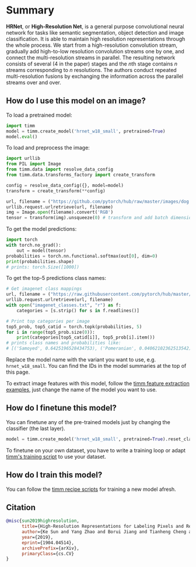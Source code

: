 # Summary

**HRNet**, or **High-Resolution Net**, is a general purpose convolutional neural network for tasks like semantic segmentation, object detection and image classification. It is able to maintain high resolution representations through the whole process. We start from a high-resolution convolution stream, gradually add high-to-low resolution convolution streams one by one, and connect the multi-resolution streams in parallel. The resulting network consists of several ($4$ in the paper) stages and the $n$th stage contains $n$ streams corresponding to $n$ resolutions. The authors conduct repeated multi-resolution fusions by exchanging the information across the parallel streams over and over.

## How do I use this model on an image?
To load a pretrained model:

```python
import timm
model = timm.create_model('hrnet_w18_small', pretrained=True)
model.eval()
```

To load and preprocess the image:
```python 
import urllib
from PIL import Image
from timm.data import resolve_data_config
from timm.data.transforms_factory import create_transform

config = resolve_data_config({}, model=model)
transform = create_transform(**config)

url, filename = ("https://github.com/pytorch/hub/raw/master/images/dog.jpg", "dog.jpg")
urllib.request.urlretrieve(url, filename)
img = Image.open(filename).convert('RGB')
tensor = transform(img).unsqueeze(0) # transform and add batch dimension
```

To get the model predictions:
```python
import torch
with torch.no_grad():
    out = model(tensor)
probabilities = torch.nn.functional.softmax(out[0], dim=0)
print(probabilities.shape)
# prints: torch.Size([1000])
```

To get the top-5 predictions class names:
```python
# Get imagenet class mappings
url, filename = ("https://raw.githubusercontent.com/pytorch/hub/master/imagenet_classes.txt", "imagenet_classes.txt")
urllib.request.urlretrieve(url, filename) 
with open("imagenet_classes.txt", "r") as f:
    categories = [s.strip() for s in f.readlines()]

# Print top categories per image
top5_prob, top5_catid = torch.topk(probabilities, 5)
for i in range(top5_prob.size(0)):
    print(categories[top5_catid[i]], top5_prob[i].item())
# prints class names and probabilities like:
# [('Samoyed', 0.6425196528434753), ('Pomeranian', 0.04062102362513542), ('keeshond', 0.03186424449086189), ('white wolf', 0.01739676296710968), ('Eskimo dog', 0.011717947199940681)]
```

Replace the model name with the variant you want to use, e.g. `hrnet_w18_small`. You can find the IDs in the model summaries at the top of this page.

To extract image features with this model, follow the [timm feature extraction examples](https://rwightman.github.io/pytorch-image-models/feature_extraction/), just change the name of the model you want to use.

## How do I finetune this model?
You can finetune any of the pre-trained models just by changing the classifier (the last layer).
```python
model = timm.create_model('hrnet_w18_small', pretrained=True).reset_classifier(NUM_FINETUNE_CLASSES)
```
To finetune on your own dataset, you have to write a training loop or adapt [timm's training
script](https://github.com/rwightman/pytorch-image-models/blob/master/train.py) to use your dataset.

## How do I train this model?

You can follow the [timm recipe scripts](https://rwightman.github.io/pytorch-image-models/scripts/) for training a new model afresh.

## Citation

```BibTeX
@misc{sun2019highresolution,
      title={High-Resolution Representations for Labeling Pixels and Regions}, 
      author={Ke Sun and Yang Zhao and Borui Jiang and Tianheng Cheng and Bin Xiao and Dong Liu and Yadong Mu and Xinggang Wang and Wenyu Liu and Jingdong Wang},
      year={2019},
      eprint={1904.04514},
      archivePrefix={arXiv},
      primaryClass={cs.CV}
}
```

<!--
Models:
- Name: hrnet_w18_small
  Metadata:
    FLOPs: 2071651488
    Epochs: 100
    Batch Size: 256
    Training Data:
    - ImageNet
    Training Techniques:
    - Nesterov Accelerated Gradient
    - Weight Decay
    Training Resources: 4x NVIDIA V100 GPUs
    Architecture:
    - Batch Normalization
    - Convolution
    - ReLU
    - Residual Connection
    File Size: 52934302
    Tasks:
    - Image Classification
    Training Time: ''
    ID: hrnet_w18_small
    Layers: 18
    Crop Pct: '0.875'
    Momentum: 0.9
    Image Size: '224'
    Weight Decay: 0.001
    Interpolation: bilinear
  Code: https://github.com/rwightman/pytorch-image-models/blob/d8e69206be253892b2956341fea09fdebfaae4e3/timm/models/hrnet.py#L790
  Config: ''
  In Collection: HRNet
- Name: hrnet_w18_small_v2
  Metadata:
    FLOPs: 3360023160
    Epochs: 100
    Batch Size: 256
    Training Data:
    - ImageNet
    Training Techniques:
    - Nesterov Accelerated Gradient
    - Weight Decay
    Training Resources: 4x NVIDIA V100 GPUs
    Architecture:
    - Batch Normalization
    - Convolution
    - ReLU
    - Residual Connection
    File Size: 62682879
    Tasks:
    - Image Classification
    Training Time: ''
    ID: hrnet_w18_small_v2
    Layers: 18
    Crop Pct: '0.875'
    Momentum: 0.9
    Image Size: '224'
    Weight Decay: 0.001
    Interpolation: bilinear
  Code: https://github.com/rwightman/pytorch-image-models/blob/d8e69206be253892b2956341fea09fdebfaae4e3/timm/models/hrnet.py#L795
  Config: ''
  In Collection: HRNet
- Name: hrnet_w32
  Metadata:
    FLOPs: 11524528320
    Epochs: 100
    Batch Size: 256
    Training Data:
    - ImageNet
    Training Techniques:
    - Nesterov Accelerated Gradient
    - Weight Decay
    Training Resources: 4x NVIDIA V100 GPUs
    Architecture:
    - Batch Normalization
    - Convolution
    - ReLU
    - Residual Connection
    File Size: 165547812
    Tasks:
    - Image Classification
    Training Time: 60 hours
    ID: hrnet_w32
    Layers: 32
    Crop Pct: '0.875'
    Momentum: 0.9
    Image Size: '224'
    Weight Decay: 0.001
    Interpolation: bilinear
  Code: https://github.com/rwightman/pytorch-image-models/blob/d8e69206be253892b2956341fea09fdebfaae4e3/timm/models/hrnet.py#L810
  Config: ''
  In Collection: HRNet
- Name: hrnet_w40
  Metadata:
    FLOPs: 16381182192
    Epochs: 100
    Batch Size: 256
    Training Data:
    - ImageNet
    Training Techniques:
    - Nesterov Accelerated Gradient
    - Weight Decay
    Training Resources: 4x NVIDIA V100 GPUs
    Architecture:
    - Batch Normalization
    - Convolution
    - ReLU
    - Residual Connection
    File Size: 230899236
    Tasks:
    - Image Classification
    Training Time: ''
    ID: hrnet_w40
    Layers: 40
    Crop Pct: '0.875'
    Momentum: 0.9
    Image Size: '224'
    Weight Decay: 0.001
    Interpolation: bilinear
  Code: https://github.com/rwightman/pytorch-image-models/blob/d8e69206be253892b2956341fea09fdebfaae4e3/timm/models/hrnet.py#L815
  Config: ''
  In Collection: HRNet
- Name: hrnet_w44
  Metadata:
    FLOPs: 19202520264
    Epochs: 100
    Batch Size: 256
    Training Data:
    - ImageNet
    Training Techniques:
    - Nesterov Accelerated Gradient
    - Weight Decay
    Training Resources: 4x NVIDIA V100 GPUs
    Architecture:
    - Batch Normalization
    - Convolution
    - ReLU
    - Residual Connection
    File Size: 268957432
    Tasks:
    - Image Classification
    Training Time: ''
    ID: hrnet_w44
    Layers: 44
    Crop Pct: '0.875'
    Momentum: 0.9
    Image Size: '224'
    Weight Decay: 0.001
    Interpolation: bilinear
  Code: https://github.com/rwightman/pytorch-image-models/blob/d8e69206be253892b2956341fea09fdebfaae4e3/timm/models/hrnet.py#L820
  Config: ''
  In Collection: HRNet
- Name: hrnet_w48
  Metadata:
    FLOPs: 22285865760
    Epochs: 100
    Batch Size: 256
    Training Data:
    - ImageNet
    Training Techniques:
    - Nesterov Accelerated Gradient
    - Weight Decay
    Training Resources: 4x NVIDIA V100 GPUs
    Architecture:
    - Batch Normalization
    - Convolution
    - ReLU
    - Residual Connection
    File Size: 310603710
    Tasks:
    - Image Classification
    Training Time: 80 hours
    ID: hrnet_w48
    Layers: 48
    Crop Pct: '0.875'
    Momentum: 0.9
    Image Size: '224'
    Weight Decay: 0.001
    Interpolation: bilinear
  Code: https://github.com/rwightman/pytorch-image-models/blob/d8e69206be253892b2956341fea09fdebfaae4e3/timm/models/hrnet.py#L825
  Config: ''
  In Collection: HRNet
- Name: hrnet_w18
  Metadata:
    FLOPs: 5547205500
    Epochs: 100
    Batch Size: 256
    Training Data:
    - ImageNet
    Training Techniques:
    - Nesterov Accelerated Gradient
    - Weight Decay
    Training Resources: 4x NVIDIA V100 GPUs
    Architecture:
    - Batch Normalization
    - Convolution
    - ReLU
    - Residual Connection
    File Size: 85718883
    Tasks:
    - Image Classification
    Training Time: ''
    ID: hrnet_w18
    Layers: 18
    Crop Pct: '0.875'
    Momentum: 0.9
    Image Size: '224'
    Weight Decay: 0.001
    Interpolation: bilinear
  Code: https://github.com/rwightman/pytorch-image-models/blob/d8e69206be253892b2956341fea09fdebfaae4e3/timm/models/hrnet.py#L800
  Config: ''
  In Collection: HRNet
- Name: hrnet_w64
  Metadata:
    FLOPs: 37239321984
    Epochs: 100
    Batch Size: 256
    Training Data:
    - ImageNet
    Training Techniques:
    - Nesterov Accelerated Gradient
    - Weight Decay
    Training Resources: 4x NVIDIA V100 GPUs
    Architecture:
    - Batch Normalization
    - Convolution
    - ReLU
    - Residual Connection
    File Size: 513071818
    Tasks:
    - Image Classification
    Training Time: ''
    ID: hrnet_w64
    Layers: 64
    Crop Pct: '0.875'
    Momentum: 0.9
    Image Size: '224'
    Weight Decay: 0.001
    Interpolation: bilinear
  Code: https://github.com/rwightman/pytorch-image-models/blob/d8e69206be253892b2956341fea09fdebfaae4e3/timm/models/hrnet.py#L830
  Config: ''
  In Collection: HRNet
- Name: hrnet_w30
  Metadata:
    FLOPs: 10474119492
    Epochs: 100
    Batch Size: 256
    Training Data:
    - ImageNet
    Training Techniques:
    - Nesterov Accelerated Gradient
    - Weight Decay
    Training Resources: 4x NVIDIA V100 GPUs
    Architecture:
    - Batch Normalization
    - Convolution
    - ReLU
    - Residual Connection
    File Size: 151452218
    Tasks:
    - Image Classification
    Training Time: ''
    ID: hrnet_w30
    Layers: 30
    Crop Pct: '0.875'
    Momentum: 0.9
    Image Size: '224'
    Weight Decay: 0.001
    Interpolation: bilinear
  Code: https://github.com/rwightman/pytorch-image-models/blob/d8e69206be253892b2956341fea09fdebfaae4e3/timm/models/hrnet.py#L805
  Config: ''
  In Collection: HRNet
Collections:
- Name: HRNet
  Paper:
    title: Deep High-Resolution Representation Learning for Visual Recognition
    url: https://paperswithcode.com//paper/190807919
  type: model-index
Type: model-index
-->